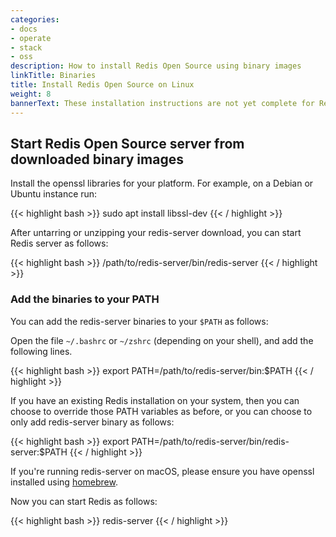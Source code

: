 ```yaml
---
categories:
- docs
- operate
- stack
- oss
description: How to install Redis Open Source using binary images
linkTitle: Binaries
title: Install Redis Open Source on Linux
weight: 8
bannerText: These installation instructions are not yet complete for Redis 8 in Redis Open Source (Redis 8). For installation instructions prior to Redis 8, see [these pages]({{< relref "/operate/oss_and_stack/install/archive" >}}).
---
```


## Start Redis Open Source server from downloaded binary images

Install the openssl libraries for your platform. For example, on a Debian or Ubuntu instance run:

{{< highlight bash >}}
sudo apt install libssl-dev
{{< / highlight >}}

After untarring or unzipping your redis-server download, you can start Redis server as follows:

{{< highlight bash >}}
/path/to/redis-server/bin/redis-server
{{< / highlight >}}

### Add the binaries to your PATH

You can add the redis-server binaries to your `$PATH` as follows:

Open the file `~/.bashrc` or `~/zshrc` (depending on your shell), and add the following lines.

{{< highlight bash >}}
export PATH=/path/to/redis-server/bin:$PATH
{{< / highlight >}}

If you have an existing Redis installation on your system, then you can choose to override those PATH variables as before, or you can choose to only add redis-server binary as follows:

{{< highlight bash >}}
export PATH=/path/to/redis-server/bin/redis-server:$PATH
{{< / highlight >}}

If you're running redis-server on macOS, please ensure you have openssl installed using [homebrew](https://brew.sh/).

Now you can start Redis as follows:

{{< highlight bash >}}
redis-server
{{< / highlight >}}
